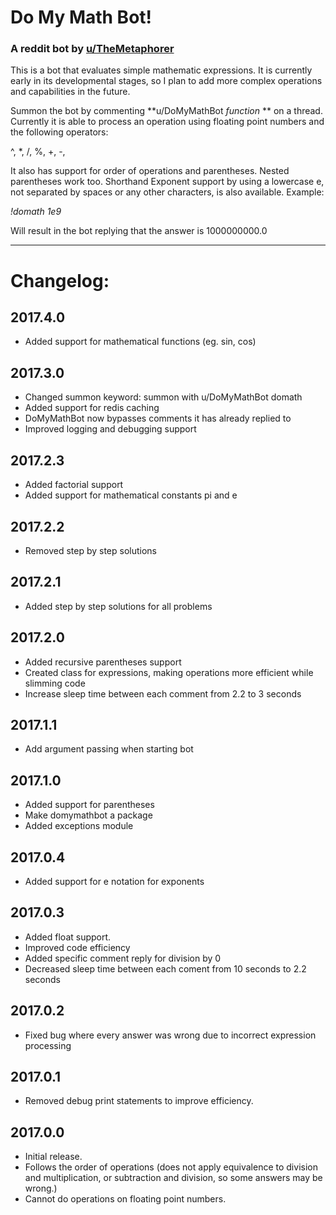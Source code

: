 # Do My Math Bot!

### A reddit bot by [u/TheMetaphorer](http://reddit.com/u/TheMetaphorer)

This is a bot that evaluates simple mathematic expressions. It is currently early 
in its developmental stages, so I plan to add more complex operations and capabilities
in the future. 

Summon the bot by commenting **u/DoMyMathBot *function* ** on a thread. Currently it is able to process an operation using floating point numbers and the following operators:

^, *, /, %, +, -,

It also has support for order of operations and parentheses. Nested parentheses work too. 
Shorthand Exponent support by using a lowercase e, not separated by spaces or any other characters, is also available. Example:

*!domath 1e9*

Will result in the bot replying that the answer is 1000000000.0 

----

# Changelog:

## 2017.4.0
- Added support for mathematical functions (eg. sin, cos)

## 2017.3.0
- Changed summon keyword: summon with u/DoMyMathBot domath
- Added support for redis caching
- DoMyMathBot now bypasses comments it has already replied to
- Improved logging and debugging support

## 2017.2.3
 - Added factorial support
 - Added support for mathematical constants pi and e

## 2017.2.2
 - Removed step by step solutions

## 2017.2.1
 - Added step by step solutions for all problems

## 2017.2.0
 - Added recursive parentheses support
 - Created class for expressions, making operations more efficient while slimming code
 - Increase sleep time between each comment from 2.2 to 3 seconds

## 2017.1.1
 - Add argument passing when starting bot

## 2017.1.0
 - Added support for parentheses
 - Make domymathbot a package
 - Added exceptions module

## 2017.0.4
 - Added support for e notation for exponents

## 2017.0.3
 - Added float support.
 - Improved code efficiency
 - Added specific comment reply for division by 0
 - Decreased sleep time between each coment from 10 seconds to 2.2 seconds

## 2017.0.2
 - Fixed bug where every answer was wrong due to incorrect expression processing

## 2017.0.1
- Removed debug print statements to improve efficiency.

## 2017.0.0
- Initial release.
- Follows the order of operations (does not apply equivalence to division and multiplication, or subtraction and division, so some answers may be wrong.)
- Cannot do operations on floating point numbers.
